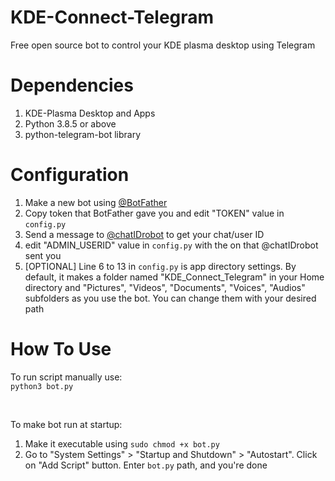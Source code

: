 # KDE-Connect-Telegram
Free open source bot to control your KDE plasma desktop using Telegram

# Dependencies
1) KDE-Plasma Desktop and Apps
2) Python 3.8.5 or above
3) python-telegram-bot library

# Configuration
1) Make a new bot using [@BotFather]('https://t.me/BotFather') 
2) Copy token that BotFather gave you and edit "TOKEN" value in `config.py`
3) Send a message to [@chatIDrobot](https://t.me/chatIDrobot) to get your chat/user ID
4) edit "ADMIN_USERID" value in `config.py` with the on that @chatIDrobot sent you
5) [OPTIONAL] Line 6 to 13 in `config.py` is app directory settings. By default, it makes a folder named 
   "KDE_Connect_Telegram" in your Home directory and "Pictures", "Videos",
   "Documents", "Voices", "Audios" subfolders as you use the bot. You can
   change them with your desired path

# How To Use
To run script manually use: <br>
`python3 bot.py`

<br>

To make bot run at startup:
1) Make it executable using `sudo chmod +x bot.py`
2) Go to "System Settings" > "Startup and Shutdown" > "Autostart". Click on 
"Add Script" button. Enter `bot.py` path, and you're done
